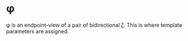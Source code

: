 # φ
φ is an endpoint-view of a pair of bidirectional [ζ](zeta.md). This is where template parameters are assigned.
